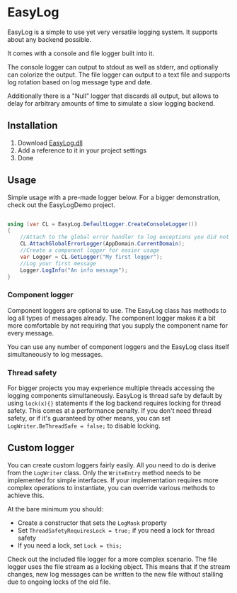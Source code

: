 # EasyLog

EasyLog is a simple to use yet very versatile logging system.
It supports about any backend possible.

It comes with a console and file logger built into it.

The console logger can output to stdout as well as stderr, and optionally can colorize the output.
The file logger can output to a text file and supports log rotation based on log message type and date.

Additionally there is a "Null" logger that discards all output,
but allows to delay for arbitrary amounts of time to simulate a slow logging backend.

## Installation

1. Download [EasyLog.dll](https://gitload.net/AyrA/EasyLog)
2. Add a reference to it in your project settings
3. Done

## Usage

Simple usage with a pre-made logger below. For a bigger demonstration, check out the EasyLogDemo project.

```C#

using (var CL = EasyLog.DefaultLogger.CreateConsoleLogger())
{
	//Attach to the global error handler to log exceptions you did not catch
	CL.AttachGlobalErrorLogger(AppDomain.CurrentDomain);
	//Create a component logger for easier usage
	var Logger = CL.GetLogger("My first logger");
	//Log your first message
	Logger.LogInfo("An info message");
}

```

### Component logger

Component loggers are optional to use. The EasyLog class has methods to log all types of messages already.
The component logger makes it a bit more comfortable by not requiring that you supply the component name for every message.

You can use any number of component loggers and the EasyLog class itself simultaneously to log messages.

### Thread safety

For bigger projects you may experience multiple threads accessing the logging components simultaneously.
EasyLog is thread safe by default by using `lock(x){}` statements if the log backend requires locking for thread safety. This comes at a performance penalty.
If you don't need thread safety, or if it's guaranteed by other means,
you can set `LogWriter.BeThreadSafe = false;` to disable locking.

## Custom logger

You can create custom loggers fairly easily. All you need to do is derive from the `LogWriter` class.
Only the `WriteEntry` method needs to be implemented for simple interfaces.
If your implementation requires more complex operations to instantiate, you can override various methods to achieve this.

At the bare minimum you should:

- Create a constructor that sets the `LogMask` property
- Set `ThreadSafetyRequiresLock = true;` if you need a lock for thread safety
- If you need a lock, set `Lock = this;`

Check out the included file logger for a more complex scenario.
The file logger uses the file stream as a locking object. This means that if the stream changes, new log messages can be written to the new file without stalling due to ongoing locks of the old file.